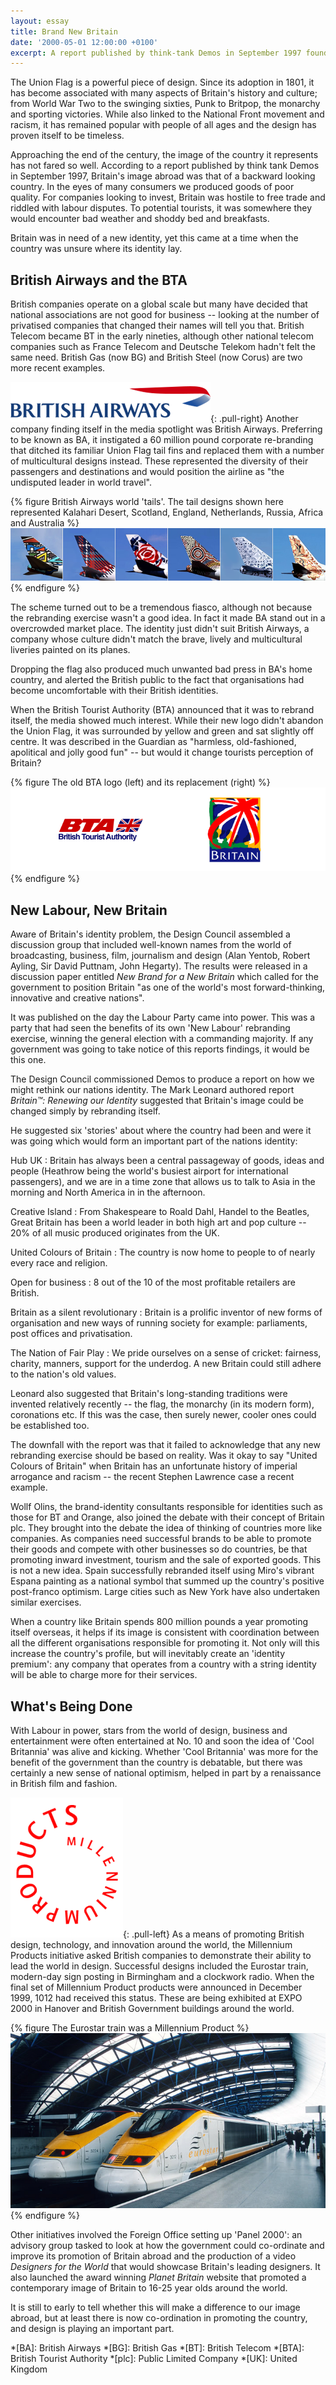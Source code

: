 ```yaml
---
layout: essay
title: Brand New Britain
date: '2000-05-01 12:00:00 +0100'
excerpt: A report published by think-tank Demos in September 1997 found that Britain's image abroad was one of a backward looking country. In the eyes of consumers we produced goods of poor quality whilst potential tourists saw a country were they would encounter bad weather and shoddy bed and breakfasts. Britain was in need of a new identity, but at a time when the country was unsure where its identity actually lay.
---
```

The Union Flag is a powerful piece of design. Since its adoption in 1801, it has become associated with many aspects of Britain's history and culture; from World War Two to the swinging sixties, Punk to Britpop, the monarchy and sporting victories. While also linked to the National Front movement and racism, it has remained popular with people of all ages and the design has proven itself to be timeless.

Approaching the end of the century, the image of the country it represents has not fared so well. According to a report published by think tank Demos in September 1997, Britain's image abroad was that of a backward looking country. In the eyes of many consumers we produced goods of poor quality. For companies looking to invest, Britain was hostile to free trade and riddled with labour disputes. To potential tourists, it was somewhere they would encounter bad weather and shoddy bed and breakfasts.

Britain was in need of a new identity, yet this came at a time when the country was unsure where its identity lay.

## British Airways and the BTA
British companies operate on a global scale but many have decided that national associations are not good for business -- looking at the number of privatised companies that changed their names will tell you that. British Telecom became BT in the early nineties, although other national telecom companies such as France Telecom and Deutsche Telekom hadn't felt the same need. British Gas (now BG) and British Steel (now Corus) are two more recent examples.

![New British Airways Logo](/assets/images/essays/britain_rebranded/ba_logo.png){: .pull-right} Another company finding itself in the media spotlight was British Airways. Preferring to be known as BA, it instigated a 60 million pound corporate re-branding that ditched its familiar Union Flag tail fins and replaced them with a number of multicultural designs instead. These represented the diversity of their passengers and destinations and would position the airline as "the undisputed leader in world travel".

{% figure British Airways world 'tails'. The tail designs shown here represented Kalahari Desert, Scotland, England, Netherlands, Russia, Africa and Australia %}
![British Airways World Tailfins](/assets/images/essays/britain_rebranded/ba_tailfins.png)
{% endfigure %}

The scheme turned out to be a tremendous fiasco, although not because the rebranding exercise wasn't a good idea. In fact it made BA stand out in a overcrowded market place. The identity just didn't suit British Airways, a company whose culture didn't match the brave, lively and multicultural liveries painted on its planes.

Dropping the flag also produced much unwanted bad press in BA's home country, and alerted the British public to the fact that organisations had become uncomfortable with their British identities.

When the British Tourist Authority (BTA) announced that it was to rebrand itself, the media showed much interest. While their new logo didn't abandon the Union Flag, it was surrounded by yellow and green and sat slightly off centre. It was described in the Guardian as "harmless, old-fashioned, apolitical and jolly good fun" -- but would it change tourists perception of Britain?

{% figure The old BTA logo (left) and its replacement (right) %}
![BTA logos, old and new](/assets/images/essays/britain_rebranded/bta_logos.png)
{% endfigure %}


## New Labour, New Britain
Aware of Britain's identity problem, the Design Council assembled a discussion group that included well-known names from the world of broadcasting, business, film, journalism and design (Alan Yentob, Robert Ayling, Sir David Puttnam, John Hegarty). The results were released in a discussion paper entitled <cite>New Brand for a New Britain</cite> which called for the government to position Britain "as one of the world's most forward-thinking, innovative and creative nations".

It was published on the day the Labour Party came into power. This was a party that had seen the benefits of its own 'New Labour' rebranding exercise, winning the general election with a commanding majority. If any government was going to take notice of this reports findings, it would be this one.

The Design Council commissioned Demos to produce a report on how we might rethink our nations identity. The Mark Leonard authored report <cite>Britain&#8482;: Renewing our Identity</cite> suggested that Britain's image could be changed simply by rebranding itself.

He suggested six 'stories' about where the country had been and were it was going which would form an important part of the nations identity:

Hub UK
: Britain has always been a central passageway of goods, ideas and people (Heathrow being the world's busiest airport for international passengers), and we are in a time zone that allows us to talk to Asia in the morning and North America in in the afternoon.

Creative Island
: From Shakespeare to Roald Dahl, Handel to the Beatles, Great Britain has been a world leader in both high art and pop culture -- 20% of all music produced originates from the UK.

United Colours of Britain
: The country is now home to people to of nearly every race and religion.

Open for business
: 8 out of the 10 of the most profitable retailers are British.

Britain as a silent revolutionary
: Britain is a prolific inventor of new forms of organisation and new ways of running society for example: parliaments, post offices and privatisation.
    
The Nation of Fair Play
: We pride ourselves on a sense of cricket: fairness, charity, manners, support for the underdog. A new Britain could still adhere to the nation's old values.

Leonard also suggested that Britain's long-standing traditions were invented relatively recently -- the flag, the monarchy (in its modern form), coronations etc. If this was the case, then surely newer, cooler ones could be established too.

The downfall with the report was that it failed to acknowledge that any new rebranding exercise should be based on reality. Was it okay to say "United Colours of Britain" when Britain has an unfortunate history of imperial arrogance and racism -- the recent Stephen Lawrence case a recent example.

Wollf Olins, the brand-identity consultants responsible for identities such as those for BT and Orange, also joined the debate with their concept of Britain plc. They brought into the debate the idea of thinking of countries more like companies. As companies need successful brands to be able to promote their goods and compete with other businesses so do countries, be that promoting inward investment, tourism and the sale of exported goods. This is not a new idea. Spain successfully rebranded itself using Miro's vibrant Espana painting as a national symbol that summed up the country's positive post-franco optimism. Large cities such as New York have also undertaken similar exercises.

When a country like Britain spends 800 million pounds a year promoting itself overseas, it helps if its image is consistent with coordination between all the different organisations responsible for promoting it. Not only will this increase the country's profile, but will inevitably create an 'identity premium': any company that operates from a country with a string identity will be able to charge more for their services.

## What's Being Done
With Labour in power, stars from the world of design, business and entertainment were often entertained at No. 10 and soon the idea of 'Cool Britannia' was alive and kicking. Whether 'Cool Britannia' was more for the benefit of the government than the country is debatable, but there was certainly a new sense of national optimism, helped in part by a renaissance in British film and fashion.

![Millennium Products logo](/assets/images/essays/britain_rebranded/mp_logo.png){: .pull-left} As a means of promoting British design, technology, and innovation around the world, the Millennium Products initiative asked British companies to demonstrate their ability to lead the world in design. Successful designs included the Eurostar train, modern-day sign posting in Birmingham and a clockwork radio. When the final set of Millennium Product products were announced in December 1999, 1012 had received this status. These are being exhibited at EXPO 2000 in Hanover and British Government buildings around the world.

{% figure The Eurostar train was a Millennium Product %}
![Eurostar train](/assets/images/essays/britain_rebranded/mp_eurostar.jpg)
{% endfigure %}

Other initiatives involved the Foreign Office setting up 'Panel 2000': an advisory group tasked to look at how the government could co-ordinate and improve its promotion of Britain abroad and the production of a video <cite>Designers for the World</cite> that would showcase Britain's leading designers. It also launched the award winning <cite>Planet Britain</cite> website that promoted a contemporary image of Britain to 16-25 year olds around the world.

It is still to early to tell whether this will make a difference to our image abroad, but at least there is now co-ordination in promoting the country, and design is playing an important part.

*[BA]: British Airways
*[BG]: British Gas
*[BT]: British Telecom
*[BTA]: British Tourist Authority
*[plc]: Public Limited Company
*[UK]: United Kingdom